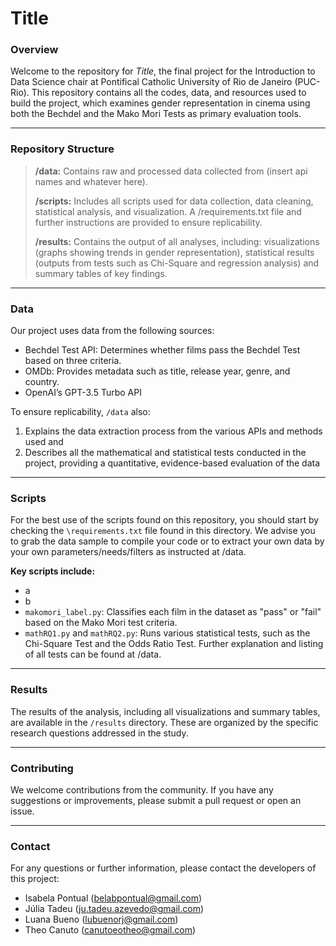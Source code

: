 # Title

### Overview

Welcome to the repository for *Title*, the final project for the Introduction to Data Science chair at Pontifical Catholic University of Rio de Janeiro (PUC-Rio). This repository contains all the codes, data, and resources used to build the project, which examines gender representation in cinema using both the Bechdel and the Mako Mori Tests as primary evaluation tools.

***

### Repository Structure

> **/data:** Contains raw and processed data collected from (insert api names and whatever here).
> 
> **/scripts:** Includes all scripts used for data collection, data cleaning, statistical analysis, and visualization.  A /requirements.txt file and further instructions are provided to ensure replicability.
> 
> **/results:** Contains the output of all analyses, including: visualizations (graphs showing trends in gender representation), statistical results (outputs from tests such as Chi-Square and regression analysis) and summary tables of key findings.

***

### Data

Our project uses data from the following sources:

- Bechdel Test API: Determines whether films pass the Bechdel Test based on three criteria.
- OMDb: Provides metadata such as title, release year, genre, and country.
-  OpenAI’s GPT-3.5 Turbo API

To ensure replicability, `/data` also:
1. Explains the data extraction process from the various APIs and methods used and
2. Describes all the mathematical and statistical tests conducted in the project, providing a quantitative, evidence-based evaluation of the data

***

### Scripts

For the best use of the scripts found on this repository, you should start by checking the `\requirements.txt` file found in this directory.
We advise you to grab the data sample to compile your code or to extract your own data by your own parameters/needs/filters as instructed at /data.

**Key scripts include:**

- a
- b
- `makomori_label.py`: Classifies each film in the dataset as "pass" or "fail" based on the Mako Mori test criteria.
- `mathRQ1.py` and `mathRQ2.py`: Runs various statistical tests, such as the Chi-Square Test and the Odds Ratio Test. Further explanation and listing of all tests can be found at /data.

***

### Results

The results of the analysis, including all visualizations and summary tables, are available in the `/results` directory. These are organized by the specific research questions addressed in the study.

***

### Contributing

We welcome contributions from the community. If you have any suggestions or improvements, please submit a pull request or open an issue.

***

### Contact

For any questions or further information, please contact the developers of this project:

- Isabela Pontual (belabpontual@gmail.com)
- Júlia Tadeu (ju.tadeu.azevedo@gmail.com)
- Luana Bueno (lubuenorj@gmail.com)
- Theo Canuto (canutoeotheo@gmail.com)
